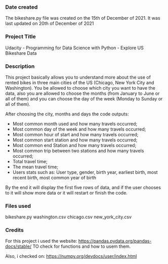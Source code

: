 
### Date created
The bikeshare.py file was created on the 15th of December of 2021.
It was last updated on 20th of December of 2021

### Project Title
Udacity - Programming for Data Science with Python - Explore US Bikeshare Data

### Description
This project basically allows you to understand more about the use of rented bikes in three main cities of the US (Chicago, New York City and Washington).
You be allowed to choose which city you want to have the data, also you are allowed to choose the months (from January to June or all of them) and you can choose the day of the week (Monday to Sunday or all of them).

After choosing the city, months and days the code outputs:
- Most common month used and how many travels occurred;
- Most common day of the week and how many travels occurred;
- Most common hour of start and how many travels occurred;
- Most common start station and how many travels occurred;
- Most common end Station and how many travels occurred;
- Most common trip between two stations and how many travels occurred;
- Total travel time;
- The mean travel time;
- Users stats such as: User type, gender, birth year, earliest birth, most recent birth, most common year of birth

By the end it will display the first five rows of data, and if the user chooses to it will show more data or it will restart or finish the code.

### Files used
bikeshare.py
washington.csv
chicago.csv
new_york_city.csv

### Credits
For this project i used the website:
https://pandas.pydata.org/pandas-docs/stable/
TO check for functions and how to usem them.

Also, i checked on:
https://numpy.org/devdocs/user/index.html
